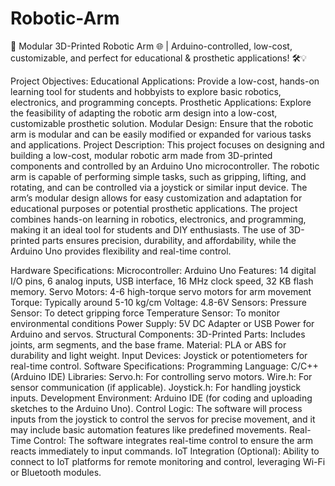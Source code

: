 # Robotic-Arm
🤖 Modular 3D-Printed Robotic Arm 🌐 | Arduino-controlled, low-cost, customizable, and perfect for educational &amp; prosthetic applications! 🛠️💡

Project Objectives:
Educational Applications: Provide a low-cost, hands-on learning tool for students and hobbyists to explore basic robotics, electronics, and programming concepts.
Prosthetic Applications: Explore the feasibility of adapting the robotic arm design into a low-cost, customizable prosthetic solution.
Modular Design: Ensure that the robotic arm is modular and can be easily modified or expanded for various tasks and applications.
Project Description:
This project focuses on designing and building a low-cost, modular robotic arm made from 3D-printed components and controlled by an Arduino Uno microcontroller. The robotic arm is capable of performing simple tasks, such as gripping, lifting, and rotating, and can be controlled via a joystick or similar input device. The arm’s modular design allows for easy customization and adaptation for educational purposes or potential prosthetic applications. The project combines hands-on learning in robotics, electronics, and programming, making it an ideal tool for students and DIY enthusiasts. The use of 3D-printed parts ensures precision, durability, and affordability, while the Arduino Uno provides flexibility and real-time control.

Hardware Specifications:
Microcontroller: Arduino Uno
Features: 14 digital I/O pins, 6 analog inputs, USB interface, 16 MHz clock speed, 32 KB flash memory.
Servo Motors: 4-6 high-torque servo motors for arm movement
Torque: Typically around 5-10 kg/cm
Voltage: 4.8-6V
Sensors:
Pressure Sensor: To detect gripping force
Temperature Sensor: To monitor environmental conditions
Power Supply:
5V DC Adapter or USB Power for Arduino and servos.
Structural Components:
3D-Printed Parts: Includes joints, arm segments, and the base frame.
Material: PLA or ABS for durability and light weight.
Input Devices: Joystick or potentiometers for real-time control.
Software Specifications:
Programming Language: C/C++ (Arduino IDE)
Libraries:
Servo.h: For controlling servo motors.
Wire.h: For sensor communication (if applicable).
Joystick.h: For handling joystick inputs.
Development Environment: Arduino IDE (for coding and uploading sketches to the Arduino Uno).
Control Logic: The software will process inputs from the joystick to control the servos for precise movement, and it may include basic automation features like predefined movements.
Real-Time Control: The software integrates real-time control to ensure the arm reacts immediately to input commands.
IoT Integration (Optional): Ability to connect to IoT platforms for remote monitoring and control, leveraging Wi-Fi or Bluetooth modules.
